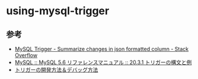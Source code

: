 # using-mysql-trigger

## 参考
- [MySQL Trigger - Summarize changes in json formatted column - Stack Overflow](https://stackoverflow.com/questions/9842845/mysql-trigger-summarize-changes-in-json-formatted-column)
- [MySQL :: MySQL 5.6 リファレンスマニュアル :: 20.3.1 トリガーの構文と例](https://dev.mysql.com/doc/refman/5.6/ja/trigger-syntax.html)
- [トリガーの開発方法＆デバッグ方法](https://qiita.com/suin/items/269fa582e40f439d012f)
